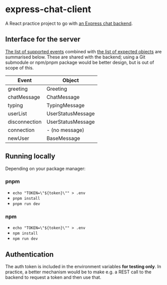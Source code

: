 # express-chat-client
A React practice project to go with [an Express chat backend](https://github.com/aceade/express-chat-backend).

## Interface for the server

[The list of supported events](./src/messages/event.ts) combined with [the list of expected objects](./src/messages/message.ts) are summarised below. These are shared with the backend; using a Git submodule or npm/pnpm package would be better design, but is out of scope of this.

| Event | Object |
|-------|--------|
| greeting | Greeting |
| chatMessage | ChatMessage |
| typing | TypingMessage |
| userList | UserStatusMessage |
| disconnection | UserStatusMessage |
| connection | - (no message) |
| newUser | BaseMessage |

## Running locally

Depending on your package manager:

### pnpm

- `echo "TOKEN=\"${token}\"" > .env `
- `pnpm install`
- `pnpm run dev`

### npm

- `echo "TOKEN=\"${token}\"" > .env `
- `npm install`
- `npm run dev`

## Authentication

The auth token is included in the environment variables **for testing only**. In practice, a better mechanism would be to make e.g. a REST call to the backend to request a token and then use that.